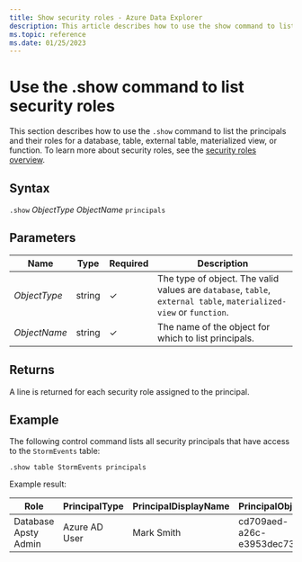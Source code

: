 ```yaml
---
title: Show security roles - Azure Data Explorer
description: This article describes how to use the show command to list the principals and their roles for a database, table, external table, materialized view, or function. in Azure Data Explorer.
ms.topic: reference
ms.date: 01/25/2023
---
```


# Use the .show command to list security roles

This section describes how to use the `.show` command to list the principals and their roles for a database, table, external table, materialized view, or function. To learn more about security roles, see the [security roles overview](security-roles.md).

## Syntax

`.show` *ObjectType* *ObjectName* `principals`

## Parameters

|Name|Type|Required|Description|
|--|--|--|--|
| *ObjectType* | string | &check; | The type of object. The valid values are `database`, `table`, `external table`, `materialized-view` or `function`.
| *ObjectName* | string | &check; | The name of the object for which to list principals.|

## Returns

A line is returned for each security role assigned to the principal.

## Example

The following control command lists all security principals that have
access to the `StormEvents` table:

```kusto
.show table StormEvents principals
```

Example result:

|Role |PrincipalType |PrincipalDisplayName |PrincipalObjectId |PrincipalFQN|
|---|---|---|---|---|
|Database Apsty Admin |Azure AD User |Mark Smith |cd709aed-a26c-e3953dec735e |aaduser=msmith@fabrikam.com|